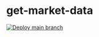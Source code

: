 # get-market-data
[![Deploy main branch](https://github.com/quantegytrading/get-market-data/actions/workflows/sls-deploy.yml/badge.svg)](https://github.com/quantegytrading/get-market-data/actions/workflows/sls-deploy.yml)
